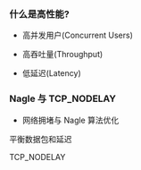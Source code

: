 ### 什么是高性能?

* 高并发用户(Concurrent Users) 

* 高吞吐量(Throughput) 

* 低延迟(Latency)



### Nagle 与 TCP_NODELAY

* 网络拥堵与 Nagle 算法优化

平衡数据包和延迟

TCP_NODELAY